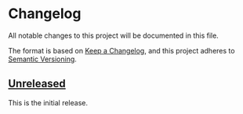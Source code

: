 # Changelog
All notable changes to this project will be documented in this file.

The format is based on [Keep a Changelog](https://keepachangelog.com/en/1.0.0/),
and this project adheres to [Semantic Versioning](https://semver.org/spec/v2.0.0.html).

## [Unreleased]
This is the initial release.

[unreleased]: https://github.com/eclipse/keyple-card-calypso-crypto-legacysam-java-lib/compare/0.1.0...HEAD
[0.1.0]: https://github.com/eclipse/keyple-card-calypso-crypto-legacysam-java-lib/releases/tag/0.1.0